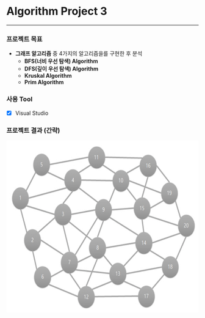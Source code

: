 # Algorithm Project 3
* * *
### 프로젝트 목표
* **그래프 알고리즘** 중 4가지의 알고리즘을를 구현한 후 분석  
  * **BFS(너비 우선 탐색) Algorithm**  
  * **DFS(깊이 우선 탐색) Algorithm**  
  * **Kruskal Algorithm**  
  * **Prim Algorithm**  
### 사용 Tool
- [x] Visual Studio  
### 프로젝트 결과 (간략)
<img src="/image/d1.png" width="600px" height="450px" alt="BlockDiagram">
